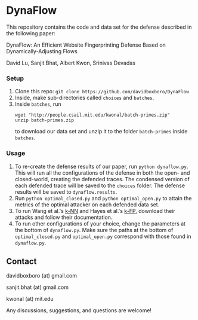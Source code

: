 # DynaFlow

This repository contains the code and data set for the defense described in the following paper:

DynaFlow: An Efficient Website Fingerprinting Defense Based on Dynamically-Adjusting Flows

David Lu, Sanjit Bhat, Albert Kwon, Srinivas Devadas 

### Setup  
1. Clone this repo: ```git clone https://github.com/davidboxboro/DynaFlow```
2. Inside, make sub-directories called ```choices``` and ```batches```.
3. Inside ```batches```, run 
   ```shell
   wget "http://people.csail.mit.edu/kwonal/batch-primes.zip"
   unzip batch-primes.zip
   ```
   to download our data set and unzip it to the folder ```batch-primes``` inside ```batches```.  

### Usage
1. To re-create the defense results of our paper, run ```python dynaflow.py```. This will run all the configurations of the defense in both the open- and closed-world, creating the defended traces. The condensed version of each defended trace will be saved to the ```choices``` folder. The defense results will be saved to ```dynaflow.results```.
2. Run ```python optimal_closed.py``` and ```python optimal_open.py``` to attain the metrics of the optimal attacker on each defended data set. 
4. To run Wang et al.'s [k-NN](https://www.cse.ust.hk/~taow/wf/attacks/) and Hayes et al.'s [k-FP](https://github.com/jhayes14/k-FP), download their attacks and follow their documentation.  
5. To run other configurations of your choice, change the parameters at the bottom of ```dynaflow.py```. Make sure the paths at the bottom of ```optimal_closed.py``` and ```optimal_open.py``` correspond with those found in ```dynaflow.py```. 

## Contact
davidboxboro (at) gmail.com

sanjit.bhat (at) gmail.com

kwonal (at) mit.edu

Any discussions, suggestions, and questions are welcome!
